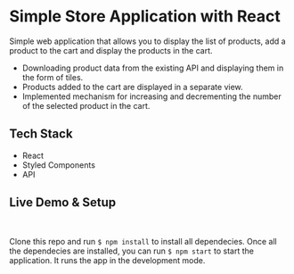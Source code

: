 # Simple Store Application with React

Simple web application that allows you to display the list of products, add a product to the cart and display the products in the cart.
* Downloading product data from the existing API and displaying them in the form of tiles.
* Products added to the cart are displayed in a separate view.
* Implemented mechanism for increasing and decrementing the number of the selected product in the cart.

## Tech Stack

* React
* Styled Components
* API

## Live Demo & Setup

<br>

Clone this repo and run `$ npm install` to install all dependecies.
Once all the dependecies are installed, you can run `$ npm start` to start the application.
It runs the app in the development mode.
